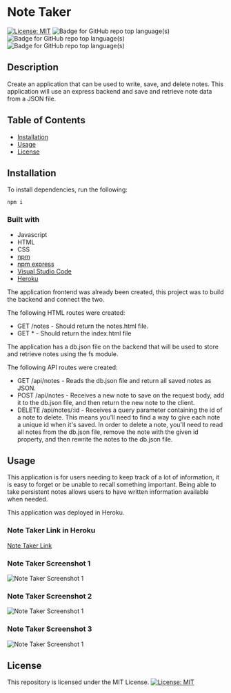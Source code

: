 # Note Taker

[![License: MIT](https://img.shields.io/badge/License-MIT-yellow.svg)](https://opensource.org/licenses/MIT) ![Badge for GitHub repo top language(s)](https://img.shields.io/badge/-JavaScript-blue)  ![Badge for GitHub repo top language(s)](https://img.shields.io/badge/-HTML-blue)  ![Badge for GitHub repo top language(s)](https://img.shields.io/badge/-CSS-blue)  


## Description

Create an application that can be used to write, save, and delete notes. This application will use an express backend and save and retrieve note data from a JSON file.

## Table of Contents
* [Installation](#installation)
* [Usage](#usage)
* [License](#license)


## Installation

To install dependencies, run the following:

```
npm i
```

### Built with
* Javascript
* HTML
* CSS
* [npm](https://nodejs.org/en/)
* [npm express](https://www.npmjs.com/package/express)
* [Visual Studio Code](code.visualstudio.com)
* [Heroku](www.heroku.com)


The application frontend was already been created, this project was to build the backend and connect the two.

The following HTML routes were created:
* GET /notes - Should return the notes.html file.
* GET * - Should return the index.html file

The application has a db.json file on the backend that will be used to store and retrieve notes using the fs module.

The following API routes were created:
* GET /api/notes - Reads the db.json file and return all saved notes as JSON.
* POST /api/notes - Receives a new note to save on the request body, add it to the db.json file, and then return the new note to the client.
* DELETE /api/notes/:id - Receives a query parameter containing the id of a note to delete. This means you'll need to find a way to give each note a unique id when it's saved. In order to delete a note, you'll need to read all notes from the db.json file, remove the note with the given id property, and then rewrite the notes to the db.json file.

## Usage

This application is for users needing to keep track of a lot of information, it is easy to forget or be unable to recall something important. Being able to take persistent notes allows users to have written information available when needed.

This application was deployed in Heroku.

### Note Taker Link in Heroku
[Note Taker Link](https://vast-brook-30237.herokuapp.com/)

### Note Taker Screenshot 1
![Note Taker Screenshot 1](./Note-Taker-Snapshot-1.PNG)

### Note Taker Screenshot 2
![Note Taker Screenshot 1](./Note-Taker-Snapshot-2.PNG)

### Note Taker Screenshot 3
![Note Taker Screenshot 1](./Note-Taker-Snapshot-3.PNG)


## License


This repository is licensed under the MIT License.
[![License: MIT](https://img.shields.io/badge/License-MIT-yellow.svg)](https://opensource.org/licenses/MIT)
